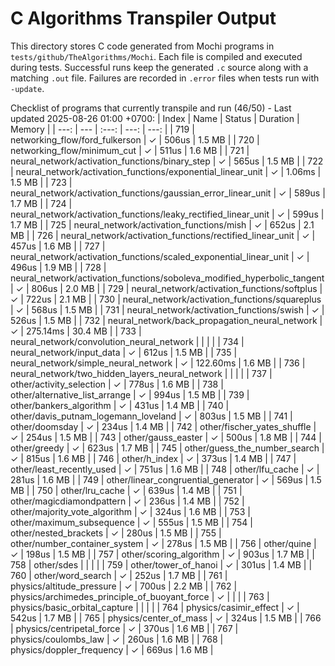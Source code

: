 # C Algorithms Transpiler Output

This directory stores C code generated from Mochi programs in `tests/github/TheAlgorithms/Mochi`. Each file is compiled and executed during tests. Successful runs keep the generated `.c` source along with a matching `.out` file. Failures are recorded in `.error` files when tests run with `-update`.

Checklist of programs that currently transpile and run (46/50) - Last updated 2025-08-26 01:00 +0700:
| Index | Name | Status | Duration | Memory |
| ---: | --- | :---: | ---: | ---: |
| 719 | networking_flow/ford_fulkerson | ✓ | 506us | 1.5 MB |
| 720 | networking_flow/minimum_cut | ✓ | 511us | 1.6 MB |
| 721 | neural_network/activation_functions/binary_step | ✓ | 565us | 1.5 MB |
| 722 | neural_network/activation_functions/exponential_linear_unit | ✓ | 1.06ms | 1.5 MB |
| 723 | neural_network/activation_functions/gaussian_error_linear_unit | ✓ | 589us | 1.7 MB |
| 724 | neural_network/activation_functions/leaky_rectified_linear_unit | ✓ | 599us | 1.7 MB |
| 725 | neural_network/activation_functions/mish | ✓ | 652us | 2.1 MB |
| 726 | neural_network/activation_functions/rectified_linear_unit | ✓ | 457us | 1.6 MB |
| 727 | neural_network/activation_functions/scaled_exponential_linear_unit | ✓ | 496us | 1.9 MB |
| 728 | neural_network/activation_functions/soboleva_modified_hyperbolic_tangent | ✓ | 806us | 2.0 MB |
| 729 | neural_network/activation_functions/softplus | ✓ | 722us | 2.1 MB |
| 730 | neural_network/activation_functions/squareplus | ✓ | 568us | 1.5 MB |
| 731 | neural_network/activation_functions/swish | ✓ | 526us | 1.5 MB |
| 732 | neural_network/back_propagation_neural_network | ✓ | 275.14ms | 30.4 MB |
| 733 | neural_network/convolution_neural_network |  |  |  |
| 734 | neural_network/input_data | ✓ | 612us | 1.5 MB |
| 735 | neural_network/simple_neural_network | ✓ | 122.60ms | 1.6 MB |
| 736 | neural_network/two_hidden_layers_neural_network |  |  |  |
| 737 | other/activity_selection | ✓ | 778us | 1.6 MB |
| 738 | other/alternative_list_arrange | ✓ | 994us | 1.5 MB |
| 739 | other/bankers_algorithm | ✓ | 431us | 1.4 MB |
| 740 | other/davis_putnam_logemann_loveland | ✓ | 803us | 1.5 MB |
| 741 | other/doomsday | ✓ | 234us | 1.4 MB |
| 742 | other/fischer_yates_shuffle | ✓ | 254us | 1.5 MB |
| 743 | other/gauss_easter | ✓ | 500us | 1.8 MB |
| 744 | other/greedy | ✓ | 623us | 1.7 MB |
| 745 | other/guess_the_number_search | ✓ | 815us | 1.6 MB |
| 746 | other/h_index | ✓ | 373us | 1.4 MB |
| 747 | other/least_recently_used | ✓ | 751us | 1.6 MB |
| 748 | other/lfu_cache | ✓ | 281us | 1.6 MB |
| 749 | other/linear_congruential_generator | ✓ | 569us | 1.5 MB |
| 750 | other/lru_cache | ✓ | 639us | 1.4 MB |
| 751 | other/magicdiamondpattern | ✓ | 236us | 1.4 MB |
| 752 | other/majority_vote_algorithm | ✓ | 324us | 1.6 MB |
| 753 | other/maximum_subsequence | ✓ | 555us | 1.5 MB |
| 754 | other/nested_brackets | ✓ | 280us | 1.5 MB |
| 755 | other/number_container_system | ✓ | 278us | 1.5 MB |
| 756 | other/quine | ✓ | 198us | 1.5 MB |
| 757 | other/scoring_algorithm | ✓ | 903us | 1.7 MB |
| 758 | other/sdes |  |  |  |
| 759 | other/tower_of_hanoi | ✓ | 301us | 1.4 MB |
| 760 | other/word_search | ✓ | 252us | 1.7 MB |
| 761 | physics/altitude_pressure | ✓ | 700us | 2.2 MB |
| 762 | physics/archimedes_principle_of_buoyant_force | ✓ |  |  |
| 763 | physics/basic_orbital_capture |  |  |  |
| 764 | physics/casimir_effect | ✓ | 542us | 1.7 MB |
| 765 | physics/center_of_mass | ✓ | 324us | 1.5 MB |
| 766 | physics/centripetal_force | ✓ | 370us | 1.6 MB |
| 767 | physics/coulombs_law | ✓ | 260us | 1.6 MB |
| 768 | physics/doppler_frequency | ✓ | 669us | 1.6 MB |
